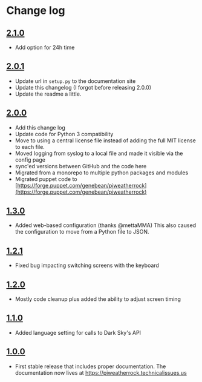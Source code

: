 # Change log

## [2.1.0](https://github.com/genebean/PiWeatherRock/tree/2.1.0)

- Add option for 24h time

## [2.0.1](https://github.com/genebean/PiWeatherRock/tree/2.0.1)

- Update url in `setup.py` to the documentation site
- Update this changelog (I forgot before releasing 2.0.0)
- Update the readme a little.

## [2.0.0](https://github.com/genebean/PiWeatherRock/tree/2.0.0)

- Add this change log
- Update code for Python 3 compatibility
- Move to using a central license file instead of adding the full MIT license
  to each file.
- Moved logging from syslog to a local file and made it visible via the config
  page
- sync'ed versions between GitHub and the code here
- Migrated from a monorepo to multiple python packages and modules
- Migrated puppet code to
  [https://forge.puppet.com/genebean/piweatherrock](https://forge.puppet.com/genebean/piweatherrock)

## [1.3.0](https://github.com/genebean/PiWeatherRock/tree/1.3.0)

- Added web-based configuration (thanks @mettaMMA)
  This also caused the configuration to move from a Python file to JSON.

## [1.2.1](https://github.com/genebean/PiWeatherRock/tree/1.2.1)

- Fixed bug impacting switching screens with the keyboard

## [1.2.0](https://github.com/genebean/PiWeatherRock/tree/1.2.0)

- Mostly code cleanup plus added the ability to adjust screen timing

## [1.1.0](https://github.com/genebean/PiWeatherRock/tree/1.1.0)

- Added language setting for calls to Dark Sky's API

## [1.0.0](https://github.com/genebean/PiWeatherRock/tree/1.0.0)

- First stable release that includes proper documentation.
  The documentation now lives at https://piweatherrock.technicalissues.us

